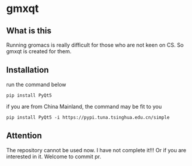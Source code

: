# gmxqt

## What is this
Running gromacs is really difficult for those who are not keen on CS. So gmxqt is created for them.

## Installation
run the command below

```
pip install PyQt5
```
if you are from China Mainland, the command may be fit to you
```
pip install PyQt5 -i https://pypi.tuna.tsinghua.edu.cn/simple
```

## Attention
The repository cannot be used now. I have not complete it!!! Or if you are interested in it. Welcome to commit pr.
